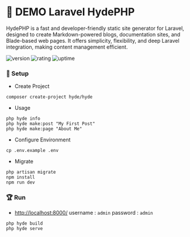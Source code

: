 # 🎉 DEMO Laravel HydePHP

HydePHP is a fast and developer-friendly static site generator for Laravel, designed to create Markdown-powered blogs, documentation sites, and Blade-based web pages. It offers simplicity, flexibility, and deep Laravel integration, making content management efficient.

![version](https://img.shields.io/badge/version-1.0-blue)
![rating](https://img.shields.io/badge/rating-★★★★★-yellow)
![uptime](https://img.shields.io/badge/uptime-100%25-brightgreen)

### 🚀 Setup

- Create Project

```shell
composer create-project hyde/hyde
```

- Usage

```shell
php hyde info
php hyde make:post "My First Post"
php hyde make:page "About Me"
```

- Configure Environment

```shell
cp .env.example .env
```

- Migrate

``` 
php artisan migrate
npm install
npm run dev
```

### 🏆 Run

- [http://localhost:8000/](http://localhost:8000/) username : `admin` password : `admin`

```shell
php hyde build
php hyde serve
```
